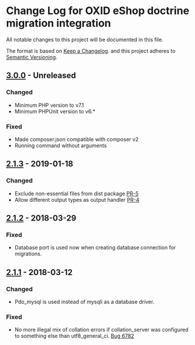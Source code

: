 # Change Log for OXID eShop doctrine migration integration

All notable changes to this project will be documented in this file.

The format is based on [Keep a Changelog](http://keepachangelog.com/ ).
and this project adheres to [Semantic Versioning](http://semver.org/ ).

## [3.0.0] - Unreleased

### Changed
- Minimum PHP version to v7.1
- Minimum PHPUnit version to v6.*

### Fixed
- Made composer.json compatible with composer v2
- Running command without arguments

## [2.1.3] - 2019-01-18

### Changed
- Exclude non-essential files from dist package [PR-5](https://github.com/OXID-eSales/oxideshop-doctrine-migration-wrapper/pull/5)
- Allow different output types as output handler [PR-4](https://github.com/OXID-eSales/oxideshop-doctrine-migration-wrapper/pull/4)

## [2.1.2] - 2018-03-29 

### Fixed
- Database port is used now when creating database connection for migrations.

## [2.1.1] - 2018-03-12

### Changed

- Pdo_mysql is used instead of mysqli as a database driver. 

### Fixed

- No more illegal mix of collation errors if collation_server was configured to something else than utf8_general_ci. [Bug 6782](https://bugs.oxid-esales.com/view.php?id=6782)

[3.0.0]: https://github.com/OXID-eSales/oxideshop-doctrine-migration-wrapper/compare/v2.1.3...3.0.0
[2.1.3]: https://github.com/OXID-eSales/oxideshop-doctrine-migration-wrapper/compare/v2.1.2...v2.1.3
[2.1.2]: https://github.com/OXID-eSales/oxideshop-doctrine-migration-wrapper/compare/v2.1.1...v2.1.2
[2.1.1]: https://github.com/OXID-eSales/oxideshop-doctrine-migration-wrapper/compare/v2.1.0...v2.1.1
